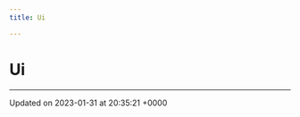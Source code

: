 ```yaml
---
title: Ui

---
```


# Ui








-------------------------------

Updated on 2023-01-31 at 20:35:21 +0000
